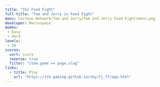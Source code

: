 ```yaml
---
title: "T&J Food Fight"
full-title: "Tom and Jerry in Food Fight"
menu: Cartoon Network/Tom and Jerry/Tom and Jerry Food Fight/menu.png
developer: Macrospace
modes:
 - Easy
 - Hard
levels:
 - 10
scores:
  sort: score
  reverse: true
  filter: "item.game == page.slug"
links:
  - title: Play
    url: "https://stb-gaming.github.io/sky/tj_ff/app.html"
---
```

